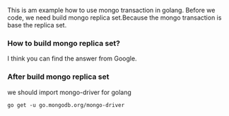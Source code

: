 This is am example how to use mongo transaction in golang. Before we code, we need build mongo replica set.Because the
mongo transaction is base the replica set.

### How to build mongo replica set?
I think you can find the answer from Google.

### After build mongo replica set
we should import mongo-driver for golang
```
go get -u go.mongodb.org/mongo-driver
```
